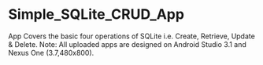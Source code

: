 # Simple_SQLite_CRUD_App
App Covers the basic four operations of SQLite i.e. Create, Retrieve, Update &amp; Delete.
Note: All uploaded apps are designed on Android Studio 3.1 and Nexus One (3.7,480x800).
